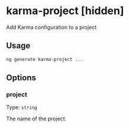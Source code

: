 # karma-project [hidden]

Add Karma configuration to a project

## Usage

```bash
ng generate karma-project ...

```

## Options

### project

Type: `string`

The name of the project.
